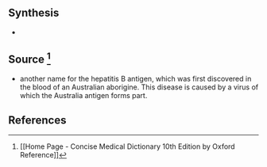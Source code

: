 ## Synthesis
- 
## Source [^1]
- another name for the hepatitis B antigen, which was first discovered in the blood of an Australian aborigine. This disease is caused by a virus of which the Australia antigen forms part.
## References

[^1]: [[Home Page - Concise Medical Dictionary 10th Edition by Oxford Reference]]